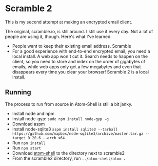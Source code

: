 # Scramble 2

This is my second attempt at making an encrypted email client.

The original, scramble.io, is still around. I still use it every day. Not a lot of people are using it, though. Here's what I've learned:
* People want to keep their existing email address.
  Scramble
* For a good experience with end-to-end encrypted email, you need a local install.
  A web app won't cut it. Search needs to happen on the client, so you need to store and index on the order of gigabytes of emails, while web apps only get a few megabytes and even that disappears every time you clear your browser! 
  Scramble 2 is a local install.
  
 
## Running

The process to run from source in Atom-Shell is still a bit janky.

* Install node and npm
* Install node-gyp: `sudo npm install node-gyp -g`
* Download aspm
* Install node-sqlite3 `aspm install sqlite3 --tarball https://github.com/mapbox/node-sqlite3/archive/master.tar.gz --target 0.20.6 --arch x64`
* Run `npm install`
* Run `npm start`
* Download [atom-shell](https://github.com/atom/atom-shell) to the directory next to scramble2
* From the scramble2 directory, run `../atom-shell/atom .`


